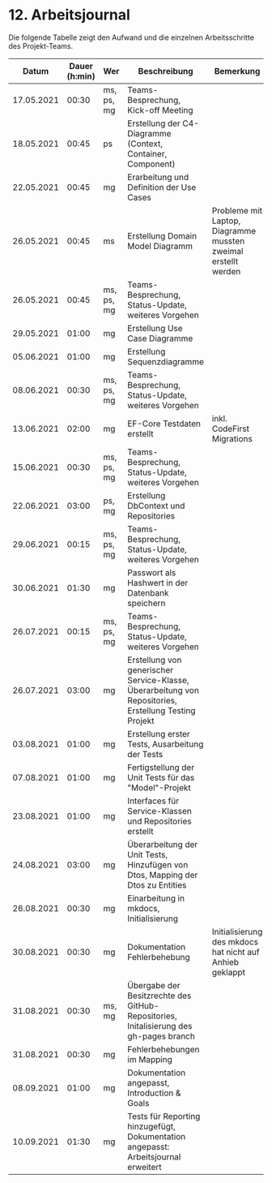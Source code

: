 # 12. Arbeitsjournal
Die folgende Tabelle zeigt den Aufwand und die einzelnen Arbeitsschritte des Projekt-Teams.

| Datum | Dauer (h:min) | Wer | Beschreibung | Bemerkung |
| - | - | - | - | - |
|17.05.2021 | 00:30 | ms, ps, mg | Teams-Besprechung, Kick-off Meeting | |
|18.05.2021 | 00:45 | ps | Erstellung der C4-Diagramme (Context, Container, Component) | |
|22.05.2021 | 00:45 | mg | Erarbeitung und Definition der Use Cases | |
|26.05.2021 | 00:45 | ms | Erstellung Domain Model Diagramm | Probleme mit Laptop, Diagramme mussten zweimal erstellt werden | |
|26.05.2021 | 00:45 | ms, ps, mg | Teams-Besprechung, Status-Update, weiteres Vorgehen | |
|29.05.2021 | 01:00 | mg | Erstellung Use Case Diagramme | |
|05.06.2021 | 01:00 | mg | Erstellung Sequenzdiagramme | |
| 08.06.2021 | 00:30 | ms, ps, mg | Teams-Besprechung, Status-Update, weiteres Vorgehen | |
|13.06.2021 | 02:00 | mg | EF-Core Testdaten erstellt | inkl. CodeFirst Migrations |
| 15.06.2021 | 00:30 | ms, ps, mg | Teams-Besprechung, Status-Update, weiteres Vorgehen | |
| 22.06.2021 | 03:00 | ps, mg | Erstellung DbContext und Repositories | | 
| 29.06.2021 | 00:15 | ms, ps, mg | Teams-Besprechung, Status-Update, weiteres Vorgehen | |
| 30.06.2021 | 01:30 | mg | Passwort als Hashwert in der Datenbank speichern | |
| 26.07.2021 | 00:15 | ms, ps, mg | Teams-Besprechung, Status-Update, weiteres Vorgehen | |
| 26.07.2021 | 03:00 | mg | Erstellung von generischer Service-Klasse, Überarbeitung von Repositories, Erstellung Testing Projekt | |
| 03.08.2021 | 01:00 | mg | Erstellung erster Tests, Ausarbeitung der Tests | |
| 07.08.2021 | 01:00 | mg | Fertigstellung der Unit Tests für das "Model"-Projekt | |
| 23.08.2021 | 01:00 | mg | Interfaces für Service-Klassen und Repositories erstellt | |
| 24.08.2021 | 03:00 | mg | Überarbeitung der Unit Tests, Hinzufügen von Dtos, Mapping der Dtos zu Entities | |
| 26.08.2021 | 00:30 | mg | Einarbeitung in mkdocs, Initialisierung | |
| 30.08.2021 | 00:30 | mg | Dokumentation Fehlerbehebung | Initialisierung des mkdocs hat nicht auf Anhieb geklappt |
| 31.08.2021 | 00:30 | ms, mg | Übergabe der Besitzrechte des GitHub-Repositories, Initalisierung des gh-pages branch | |
| 31.08.2021 | 00:30 | mg | Fehlerbehebungen im Mapping | | 
| 08.09.2021 | 01:00 | mg | Dokumentation angepasst, Introduction & Goals | |
| 10.09.2021 | 01:30 | mg | Tests für Reporting hinzugefügt, Dokumentation angepasst: Arbeitsjournal erweitert | |